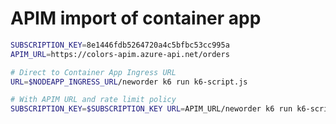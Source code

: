 APIM import of container app
============================

```sh
SUBSCRIPTION_KEY=8e1446fdb5264720a4c5bfbc53cc995a
APIM_URL=https://colors-apim.azure-api.net/orders

# Direct to Container App Ingress URL
URL=$NODEAPP_INGRESS_URL/neworder k6 run k6-script.js

# With APIM URL and rate limit policy
SUBSCRIPTION_KEY=$SUBSCRIPTION_KEY URL=APIM_URL/neworder k6 run k6-script.js
```
